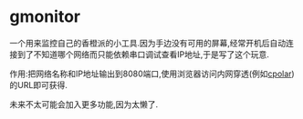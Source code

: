 # gmonitor

一个用来监控自己的香橙派的小工具.因为手边没有可用的屏幕,经常开机后自动连接到了不知道哪个网络而只能依赖串口调试查看IP地址,于是写了这个玩意.

作用:把网络名称和IP地址输出到8080端口,使用浏览器访问内网穿透(例如[cpolar](https://www.cpolar.com/))的URL即可获得.

未来不太可能会加入更多功能,因为太懒了.
